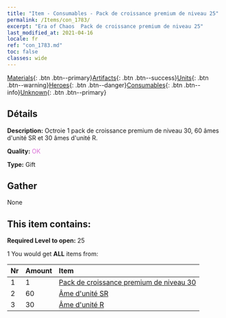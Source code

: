 ```yaml
---
title: "Item - Consumables - Pack de croissance premium de niveau 25"
permalink: /Items/con_1783/
excerpt: "Era of Chaos  Pack de croissance premium de niveau 25"
last_modified_at: 2021-04-16
locale: fr
ref: "con_1783.md"
toc: false
classes: wide
---
```

 [Materials](/fr/Items/){: .btn .btn--primary}[Artifacts](/fr/Items/Artifacts/){: .btn .btn--success}[Units](/fr/Items/Units/){: .btn .btn--warning}[Heroes](/fr/Items/Heroes/){: .btn .btn--danger}[Consumables](/fr/Items/Consumables/){: .btn .btn--info}[Unknown](/fr/Items/Unknown/){: .btn .btn--primary}

## Détails
 **Description:** Octroie 1 pack de croissance premium de niveau 30, 60 âmes d'unité SR et 30 âmes d'unité R.

 **Quality:** <span style="color: #DA70D6">OK</span>

 **Type:** Gift

## Gather

  None

## This item contains:

 **Required Level to open:** 25

 1 You would get **ALL** items  from:

  | Nr | Amount |     Item    |
  |:---|:-------|:------------|
  | 1 | 1 | [Pack de croissance premium de niveau 30](/fr/Items/con_1784/) |  | 
  | 2 | 60 | [Âme d'unité SR](/fr/Items/con_534/) |  | 
  | 3 | 30 | [Âme d'unité R](/fr/Items/con_533/) |  | 
